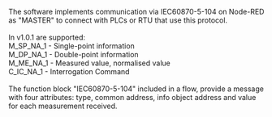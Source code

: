 The software implements communication via IEC60870-5-104 on Node-RED as "MASTER" to connect with PLCs or RTU that use this protocol.<br/>
<br/>
In v1.0.1 are supported:<br/>
M_SP_NA_1 - Single-point information<br/>
M_DP_NA_1 - Double-point information<br/>
M_ME_NA_1 - Measured value, normalised value<br/>
C_IC_NA_1 - Interrogation Command<br/>
<br/>
The function block "IEC60870-5-104" included in a flow, provide a message with four attributes: type, common address, info object address and value for each measurement received.
